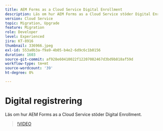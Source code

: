 ```yaml
---
title: AEM Forms as a Cloud Service Digital Enrollment
description: Läs om hur AEM Forms as a Cloud Service stöder Digital Enrollment.
version: Cloud Service
topic: Migration, Upgrade
feature: Migration
role: Developer
level: Experienced
jira: KT-8916
thumbnail: 336966.jpeg
exl-id: 553a0b3a-f9a9-4b05-b4e2-6d9c6c1b0156
duration: 1603
source-git-commit: af928e60410022f12207082467d3bd9b818af59d
workflow-type: tm+mt
source-wordcount: '39'
ht-degree: 0%

---
```


# Digital registrering

Läs om hur AEM Forms as a Cloud Service stöder Digital Enrollment.

>[!VIDEO](https://video.tv.adobe.com/v/336966?quality=12&learn=on)
